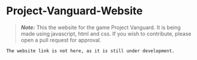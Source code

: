 # Project-Vanguard-Website
> **_Note:_** This the website for the game Project Vanguard. It is being made using javascript, html and css. 
If you wish to contribute, please open a pull request for approval. 
```
The website link is not here, as it is still under development. 
```
